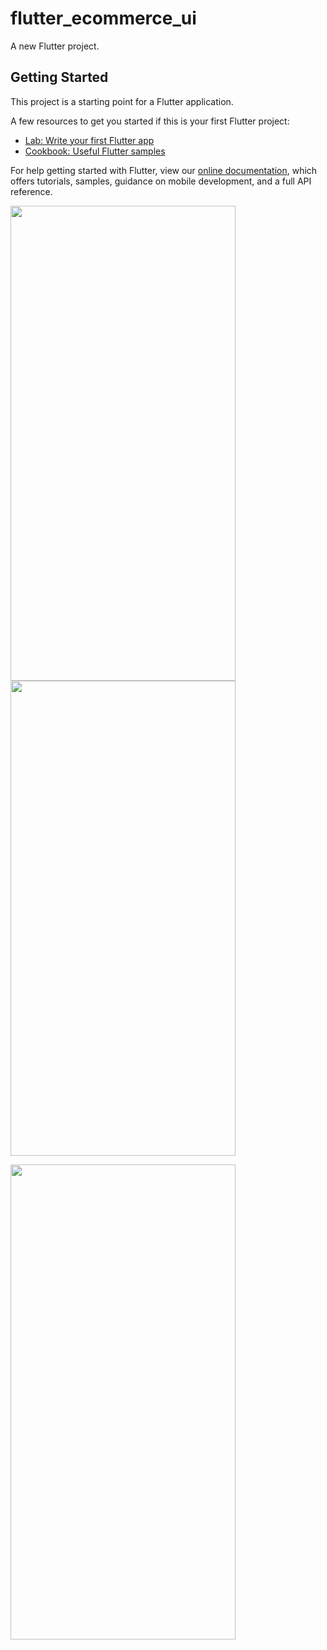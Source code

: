 # flutter_ecommerce_ui

A new Flutter project.

## Getting Started

This project is a starting point for a Flutter application.

A few resources to get you started if this is your first Flutter project:

- [Lab: Write your first Flutter app](https://flutter.dev/docs/get-started/codelab)
- [Cookbook: Useful Flutter samples](https://flutter.dev/docs/cookbook)

For help getting started with Flutter, view our
[online documentation](https://flutter.dev/docs), which offers tutorials,
samples, guidance on mobile development, and a full API reference.

<img src="https://user-images.githubusercontent.com/46061345/109468554-f04a0d00-7a96-11eb-94d1-63942aefcc2e.jpg" width="360" height="760" />  <img src="https://user-images.githubusercontent.com/46061345/109468559-f213d080-7a96-11eb-9cb7-66366e55a848.jpg" width="360" height="760" />

<img src="https://user-images.githubusercontent.com/46061345/109468562-f344fd80-7a96-11eb-9f1c-40f3934bf312.jpg" width="360" height="760" />

